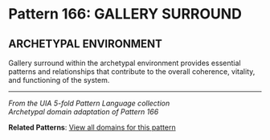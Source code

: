 # Pattern 166: GALLERY SURROUND

## ARCHETYPAL ENVIRONMENT

Gallery surround within the archetypal environment provides essential patterns and relationships that contribute to the overall coherence, vitality, and functioning of the system.

---

*From the UIA 5-fold Pattern Language collection*  
*Archetypal domain adaptation of Pattern 166*

**Related Patterns**: [View all domains for this pattern](../../UIA/md/T166%20GALLERY%20SURROUND.md)
